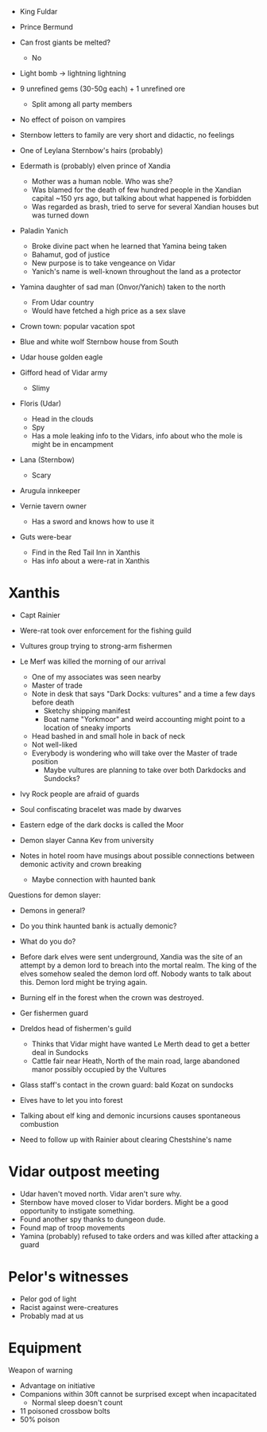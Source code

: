 - King Fuldar
- Prince Bermund
- Can frost giants be melted?
    - No
- Light bomb -> lightning lightning

- 9 unrefined gems (30-50g each) + 1 unrefined ore
    - Split among all party members

- No effect of poison on vampires

- Sternbow letters to family are very short and didactic, no feelings
- One of Leylana Sternbow's hairs (probably)

- Edermath is (probably) elven prince of Xandia
    - Mother was a human noble. Who was she?
    - Was blamed for the death of few hundred people in the Xandian capital
      ~150 yrs ago, but talking about what happened is forbidden
    - Was regarded as brash, tried to serve for several Xandian houses but was
      turned down

- Paladin Yanich
    - Broke divine pact when he learned that Yamina being taken
    - Bahamut, god of justice
    - New purpose is to take vengeance on Vidar
    - Yanich's name is well-known throughout the land as a protector
- Yamina daughter of sad man (Onvor/Yanich) taken to the north
    - From Udar country
    - Would have fetched a high price as a sex slave

- Crown town: popular vacation spot
- Blue and white wolf Sternbow house from South
- Udar house golden eagle
- Gifford head of Vidar army
    - Slimy
- Floris (Udar)
    - Head in the clouds
    - Spy
    - Has a mole leaking info to the Vidars, info about who the mole is
      might be in encampment
- Lana (Sternbow)
    - Scary
- Arugula innkeeper
- Vernie tavern owner
    - Has a sword and knows how to use it
- Guts were-bear
    - Find in the Red Tail Inn in Xanthis
    - Has info about a were-rat in Xanthis

# Xanthis

- Capt Rainier
- Were-rat took over enforcement for the fishing guild
- Vultures group trying to strong-arm fishermen
- Le Merf was killed the morning of our arrival
    - One of my associates was seen nearby
    - Master of trade
    - Note in desk that says "Dark Docks: vultures" and a time a few days
      before death
        - Sketchy shipping manifest
        - Boat name "Yorkmoor" and weird accounting might point to a location of
          sneaky imports
    - Head bashed in and small hole in back of neck
    - Not well-liked
    - Everybody is wondering who will take over the Master of trade position
        - Maybe vultures are planning to take over both Darkdocks and Sundocks?
- Ivy Rock people are afraid of guards
- Soul confiscating bracelet was made by dwarves
- Eastern edge of the dark docks is called the Moor

- Demon slayer Canna Kev from university
- Notes in hotel room have musings about possible connections between demonic
  activity and crown breaking
    - Maybe connection with haunted bank

Questions for demon slayer:
- Demons in general?
- Do you think haunted bank is actually demonic?
- What do you do?

- Before dark elves were sent underground, Xandia was the site of an attempt by
  a demon lord to breach into the mortal realm. The king of the elves somehow
  sealed the demon lord off. Nobody wants to talk about this. Demon lord might
  be trying again.
- Burning elf in the forest when the crown was destroyed.

- Ger fishermen guard
- Dreldos head of fishermen's guild
    - Thinks that Vidar might have wanted Le Merth dead to get a better deal in
      Sundocks
    - Cattle fair near Heath, North of the main road, large abandoned manor
      possibly occupied by the Vultures

- Glass staff's contact in the crown guard: bald Kozat on sundocks
- Elves have to let you into forest
- Talking about elf king and demonic incursions causes spontaneous combustion
- Need to follow up with Rainier about clearing Chestshine's name

# Vidar outpost meeting

- Udar haven't moved north. Vidar aren't sure why.
- Sternbow have moved closer to Vidar borders. Might be a good opportunity to
  instigate something.
- Found another spy thanks to dungeon dude.
- Found map of troop movements
- Yamina (probably) refused to take orders and was killed after attacking a guard

# Pelor's witnesses
- Pelor god of light
- Racist against were-creatures
- Probably mad at us

# Equipment
Weapon of warning
- Advantage on initiative
- Companions within 30ft cannot be surprised except when incapacitated
    - Normal sleep doesn't count
- 11 poisoned crossbow bolts
- 50% poison

